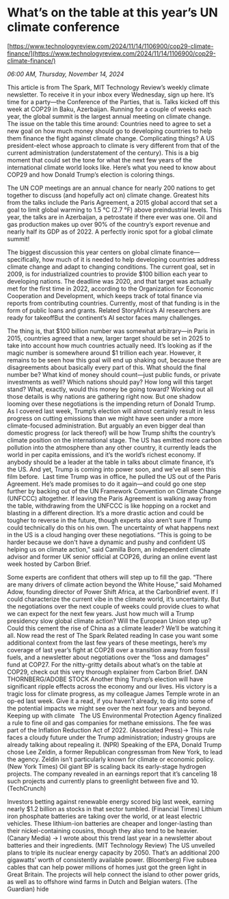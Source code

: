 # What’s on the table at this year’s UN climate conference

[https://www.technologyreview.com/2024/11/14/1106900/cop29-climate-finance/](https://www.technologyreview.com/2024/11/14/1106900/cop29-climate-finance/)

*06:00 AM, Thursday, November 14, 2024*

This article is from The Spark, MIT Technology Review’s weekly climate newsletter. To receive it in your inbox every Wednesday, sign up here. It’s time for a party—the Conference of the Parties, that is. Talks kicked off this week at COP29 in Baku, Azerbaijan. Running for a couple of weeks each year, the global summit is the largest annual meeting on climate change.  The issue on the table this time around: Countries need to agree to set a new goal on how much money should go to developing countries to help them finance the fight against climate change. Complicating things? A US president-elect whose approach to climate is very different from that of the current administration (understatement of the century). This is a big moment that could set the tone for what the next few years of the international climate world looks like. Here’s what you need to know about COP29 and how Donald Trump’s election is coloring things.

The UN COP meetings are an annual chance for nearly 200 nations to get together to discuss (and hopefully act on) climate change. Greatest hits from the talks include the Paris Agreement, a 2015 global accord that set a goal to limit global warming to 1.5 °C (2.7 °F) above preindustrial levels. This year, the talks are in Azerbaijan, a petrostate if there ever was one. Oil and gas production makes up over 90% of the country’s export revenue and nearly half its GDP as of 2022. A perfectly ironic spot for a global climate summit!

The biggest discussion this year centers on global climate finance—specifically, how much of it is needed to help developing countries address climate change and adapt to changing conditions. The current goal, set in 2009, is for industrialized countries to provide $100 billion each year to developing nations. The deadline was 2020, and that target was actually met for the first time in 2022, according to the Organization for Economic Cooperation and Development, which keeps track of total finance via reports from contributing countries. Currently, most of that funding is in the form of public loans and grants. Related StoryAfrica’s AI researchers are ready for takeoffBut the continent’s AI sector faces many challenges.

The thing is, that $100 billion number was somewhat arbitrary—in Paris in 2015, countries agreed that a new, larger target should be set in 2025 to take into account how much countries actually need. It’s looking as if the magic number is somewhere around $1 trillion each year. However, it remains to be seen how this goal will end up shaking out, because there are disagreements about basically every part of this. What should the final number be? What kind of money should count—just public funds, or private investments as well? Which nations should pay? How long will this target stand? What, exactly, would this money be going toward? Working out all those details is why nations are gathering right now. But one shadow looming over these negotiations is the impending return of Donald Trump.  As I covered last week, Trump’s election will almost certainly result in less progress on cutting emissions than we might have seen under a more climate-focused administration. But arguably an even bigger deal than domestic progress (or lack thereof) will be how Trump shifts the country’s climate position on the international stage. The US has emitted more carbon pollution into the atmosphere than any other country, it currently leads the world in per capita emissions, and it’s the world’s richest economy. If anybody should be a leader at the table in talks about climate finance, it’s the US. And yet, Trump is coming into power soon, and we’ve all seen this film before.  Last time Trump was in office, he pulled the US out of the Paris Agreement. He’s made promises to do it again—and could go one step further by backing out of the UN Framework Convention on Climate Change (UNFCCC) altogether. If leaving the Paris Agreement is walking away from the table, withdrawing from the UNFCCC is like hopping on a rocket and blasting in a different direction. It’s a more drastic action and could be tougher to reverse in the future, though experts also aren’t sure if Trump could technically do this on his own. The uncertainty of what happens next in the US is a cloud hanging over these negotiations. “This is going to be harder because we don't have a dynamic and pushy and confident US helping us on climate action,” said Camilla Born, an independent climate advisor and former UK senior official at COP26, during an online event last week hosted by Carbon Brief.

Some experts are confident that others will step up to fill the gap. “There are many drivers of climate action beyond the White House,” said Mohamed Adow, founding director of Power Shift Africa, at the CarbonBrief event. If I could characterize the current vibe in the climate world, it’s uncertainty. But the negotiations over the next couple of weeks could provide clues to what we can expect for the next few years. Just how much will a Trump presidency slow global climate action? Will the European Union step up? Could this cement the rise of China as a climate leader? We’ll be watching it all.  Now read the rest of The Spark Related reading In case you want some additional context from the last few years of these meetings, here’s my coverage of last year’s fight at COP28 over a transition away from fossil fuels, and a newsletter about negotiations over the “loss and damages” fund at COP27. For the nitty-gritty details about what’s on the table at COP29, check out this very thorough explainer from Carbon Brief.  DAN THORNBERG/ADOBE STOCK   Another thing Trump’s election will have significant ripple effects across the economy and our lives. His victory is a tragic loss for climate progress, as my colleague James Temple wrote in an op-ed last week. Give it a read, if you haven’t already, to dig into some of the potential impacts we might see over the next four years and beyond.  Keeping up with climate   The US Environmental Protection Agency finalized a rule to fine oil and gas companies for methane emissions. The fee was part of the Inflation Reduction Act of 2022. (Associated Press)→ This rule faces a cloudy future under the Trump administration; industry groups are already talking about repealing it. (NPR) Speaking of the EPA, Donald Trump chose Lee Zeldin, a former Republican congressman from New York, to lead the agency. Zeldin isn’t particularly known for climate or economic policy. (New York Times) Oil giant BP is scaling back its early-stage hydrogen projects. The company revealed in an earnings report that it’s canceling 18 such projects and currently plans to greenlight between five and 10. (TechCrunch)

Investors betting against renewable energy scored big last week, earning nearly $1.2 billion as stocks in that sector tumbled. (Financial Times) Lithium iron phosphate batteries are taking over the world, or at least electric vehicles. These lithium-ion batteries are cheaper and longer-lasting than their nickel-containing cousins, though they also tend to be heavier. (Canary Media) → I wrote about this trend last year in a newsletter about batteries and their ingredients. (MIT Technology Review) The US unveiled plans to triple its nuclear energy capacity by 2050. That’s an additional 200 gigawatts’ worth of consistently available power. (Bloomberg) Five subsea cables that can help power millions of homes just got the green light in Great Britain. The projects will help connect the island to other power grids, as well as to offshore wind farms in Dutch and Belgian waters. (The Guardian) hide

